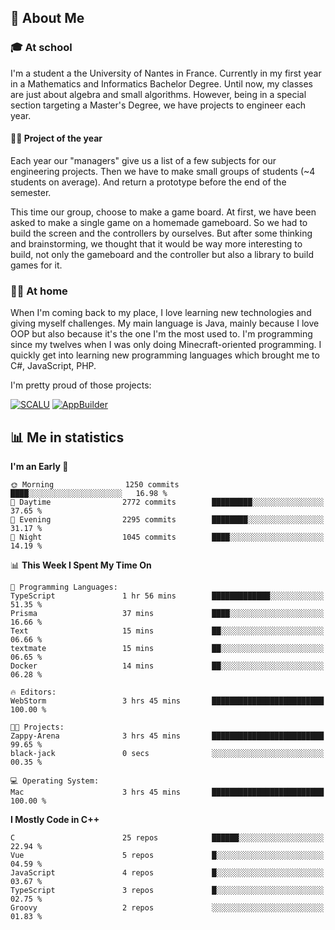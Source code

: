 ## 👀 About Me

### 🎓 At school

I'm a student a the University of Nantes in France. Currently in my first year in a Mathematics and Informatics Bachelor Degree. Until now, my classes are just about algebra and small algorithms. However, being in a special section targeting a Master's Degree, we have projects to engineer each year. 

#### 🔧🔬 Project of the year

Each year our "managers" give us a list of a few subjects for our engineering projects. Then we have to make small groups of students (~4 students on average). And return a prototype before the end of the semester.

This time our group, choose to make a game board. At first, we have been asked to make a single game on a homemade gameboard. So we had to build the screen and the controllers by ourselves. 
But after some thinking and brainstorming, we thought that it would be way more interesting to build, not only the gameboard and the controller but also a library to build games for it.

### 👨‍💻 At home

When I'm coming back to my place, I love learning new technologies and giving myself challenges. My main language is Java, mainly because I love OOP but also because it's the one I'm the most used to. I'm programming since my twelves when I was only doing Minecraft-oriented programming.  I quickly get into learning new programming languages which brought me to C#, JavaScript, PHP. 

I'm pretty proud of those projects:

[![SCALU](https://github-readme-stats.vercel.app/api/pin?username=renardfute&repo=SCALU)](https://github.com/renardfute/scalu)
[![AppBuilder](https://github-readme-stats.vercel.app/api/pin?username=pulsedev2&repo=AppBuilder)](https://github.com/pulsedev2/AppBuilder)

## 📊 Me in statistics
<!--START_SECTION:waka-->
**I'm an Early 🐤** 

```text
🌞 Morning                1250 commits        ████░░░░░░░░░░░░░░░░░░░░░   16.98 % 
🌆 Daytime                2772 commits        █████████░░░░░░░░░░░░░░░░   37.65 % 
🌃 Evening                2295 commits        ████████░░░░░░░░░░░░░░░░░   31.17 % 
🌙 Night                  1045 commits        ████░░░░░░░░░░░░░░░░░░░░░   14.19 % 
```


📊 **This Week I Spent My Time On** 

```text
💬 Programming Languages: 
TypeScript               1 hr 56 mins        █████████████░░░░░░░░░░░░   51.35 % 
Prisma                   37 mins             ████░░░░░░░░░░░░░░░░░░░░░   16.66 % 
Text                     15 mins             ██░░░░░░░░░░░░░░░░░░░░░░░   06.66 % 
textmate                 15 mins             ██░░░░░░░░░░░░░░░░░░░░░░░   06.65 % 
Docker                   14 mins             ██░░░░░░░░░░░░░░░░░░░░░░░   06.28 % 

🔥 Editors: 
WebStorm                 3 hrs 45 mins       █████████████████████████   100.00 % 

🐱‍💻 Projects: 
Zappy-Arena              3 hrs 45 mins       █████████████████████████   99.65 % 
black-jack               0 secs              ░░░░░░░░░░░░░░░░░░░░░░░░░   00.35 % 

💻 Operating System: 
Mac                      3 hrs 45 mins       █████████████████████████   100.00 % 
```

**I Mostly Code in C++** 

```text
C                        25 repos            ██████░░░░░░░░░░░░░░░░░░░   22.94 % 
Vue                      5 repos             █░░░░░░░░░░░░░░░░░░░░░░░░   04.59 % 
JavaScript               4 repos             █░░░░░░░░░░░░░░░░░░░░░░░░   03.67 % 
TypeScript               3 repos             █░░░░░░░░░░░░░░░░░░░░░░░░   02.75 % 
Groovy                   2 repos             ░░░░░░░░░░░░░░░░░░░░░░░░░   01.83 % 
```




<!--END_SECTION:waka-->
